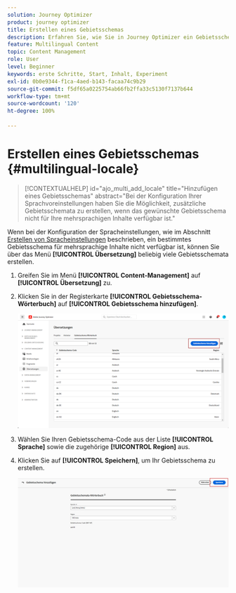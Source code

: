 ```yaml
---
solution: Journey Optimizer
product: journey optimizer
title: Erstellen eines Gebietsschemas
description: Erfahren Sie, wie Sie in Journey Optimizer ein Gebietsschema für mehrsprachige Inhalte erstellen
feature: Multilingual Content
topic: Content Management
role: User
level: Beginner
keywords: erste Schritte, Start, Inhalt, Experiment
exl-id: 0b0e9344-f1ca-4aed-b143-facaa74c9b29
source-git-commit: f5df65a0225754ab66fb2ffa33c5130f7137b644
workflow-type: tm+mt
source-wordcount: '120'
ht-degree: 100%

---
```


# Erstellen eines Gebietsschemas {#multilingual-locale}

>[!CONTEXTUALHELP]
>id="ajo_multi_add_locale"
>title="Hinzufügen eines Gebietsschemas"
>abstract="Bei der Konfiguration Ihrer Sprachvoreinstellungen haben Sie die Möglichkeit, zusätzliche Gebietsschemata zu erstellen, wenn das gewünschte Gebietsschema nicht für Ihre mehrsprachigen Inhalte verfügbar ist."

Wenn bei der Konfiguration der Spracheinstellungen, wie im Abschnitt [Erstellen von Spracheinstellungen](multilingual-manual.md#language-settings) beschrieben, ein bestimmtes Gebietsschema für mehrsprachige Inhalte nicht verfügbar ist, können Sie über das Menü **[!UICONTROL Übersetzung]** beliebig viele Gebietsschemata erstellen.

1. Greifen Sie im Menü **[!UICONTROL Content-Management]** auf **[!UICONTROL Übersetzung]** zu.

1. Klicken Sie in der Registerkarte **[!UICONTROL Gebietsschema-Wörterbuch]** auf **[!UICONTROL Gebietsschema hinzufügen]**.

   ![](assets/locale_1.png)

1. Wählen Sie Ihren Gebietsschema-Code aus der Liste **[!UICONTROL Sprache]** sowie die zugehörige **[!UICONTROL Region]** aus.

1. Klicken Sie auf **[!UICONTROL Speichern]**, um Ihr Gebietsschema zu erstellen.

   ![](assets/locale_2.png)
